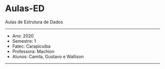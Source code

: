 # Aulas-ED
Aulas de Estrutura de Dados

----
* Ano: 2020
* Semestre: 1
* Fatec: Carapicuíba
* Professora: Machion
* Alunos: Camila, Gustavo e Wallison

----
